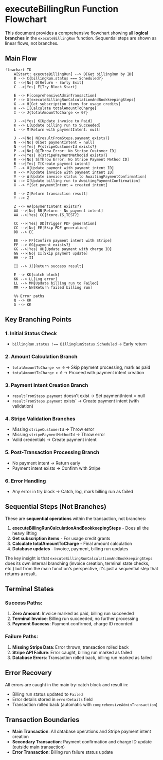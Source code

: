 # executeBillingRun Function Flowchart

This document provides a comprehensive flowchart showing all **logical branches** in the `executeBillingRun` function. Sequential steps are shown as linear flows, not branches.

## Main Flow

```mermaid
flowchart TD
    A[Start: executeBillingRun] --> B[Get billingRun by ID]
    B --> C{billingRun.status === Scheduled?}
    C -->|No| D[Return - Early Exit]
    C -->|Yes| E[Try Block Start]
    
    E --> F[comprehensiveAdminTransaction]
    F --> G[executeBillingRunCalculationAndBookkeepingSteps]
    G --> H[Get subscription items for usage credits]
    H --> I[Calculate totalAmountToCharge]
    I --> J{totalAmountToCharge <= 0?}
    
    J -->|Yes| K[Update invoice to Paid]
    K --> L[Update billing run to Succeeded]
    L --> M[Return with paymentIntent: null]
    
    J -->|No| N{resultFromSteps.payment exists?}
    N -->|No| O[Set paymentIntent = null]
    N -->|Yes| P{stripeCustomerId exists?}
    P -->|No| Q[Throw Error: No Stripe Customer ID]
    P -->|Yes| R{stripePaymentMethodId exists?}
    R -->|No| S[Throw Error: No Stripe Payment Method ID]
    R -->|Yes| T[Create payment intent]
    T --> U[Update payment with payment intent ID]
    U --> V[Update invoice with payment intent ID]
    V --> W[Update invoice status to AwaitingPaymentConfirmation]
    W --> X[Update billing run to AwaitingPaymentConfirmation]
    X --> Y[Set paymentIntent = created intent]
    
    O --> Z[Return transaction result]
    Y --> Z
    
    Z --> AA{paymentIntent exists?}
    AA -->|No| BB[Return - No payment intent]
    AA -->|Yes| CC{!core.IS_TEST?}
    
    CC -->|Yes| DD[Trigger PDF generation]
    CC -->|No| EE[Skip PDF generation]
    DD --> EE
    
    EE --> FF[Confirm payment intent with Stripe]
    FF --> GG{payment exists?}
    GG -->|Yes| HH[Update payment with charge ID]
    GG -->|No| II[Skip payment update]
    HH --> II
    
    II --> JJ[Return success result]
    
    E --> KK[catch block]
    KK --> LL[Log error]
    LL --> MM[Update billing run to Failed]
    MM --> NN[Return failed billing run]
    
    %% Error paths
    Q --> KK
    S --> KK
```

## Key Branching Points

### 1. **Initial Status Check**
- `billingRun.status !== BillingRunStatus.Scheduled` → Early return

### 2. **Amount Calculation Branch**
- `totalAmountToCharge <= 0` → Skip payment processing, mark as paid
- `totalAmountToCharge > 0` → Proceed with payment intent creation

### 3. **Payment Intent Creation Branch**
- `resultFromSteps.payment` doesn't exist → Set paymentIntent = null
- `resultFromSteps.payment` exists` → Create payment intent (with validation)

### 4. **Stripe Validation Branches**
- Missing `stripeCustomerId` → Throw error
- Missing `stripePaymentMethodId` → Throw error
- Valid credentials → Create payment intent

### 5. **Post-Transaction Processing Branch**
- No payment intent → Return early
- Payment intent exists → Confirm with Stripe

### 6. **Error Handling**
- Any error in try block → Catch, log, mark billing run as failed

## Sequential Steps (Not Branches)

These are **sequential operations** within the transaction, not branches:

1. **executeBillingRunCalculationAndBookkeepingSteps** - Does all the heavy lifting
2. **Get subscription items** - For usage credit grants  
3. **Calculate totalAmountToCharge** - Final amount calculation
4. **Database updates** - Invoice, payment, billing run updates

The key insight is that `executeBillingRunCalculationAndBookkeepingSteps` does its own internal branching (invoice creation, terminal state checks, etc.) but from the main function's perspective, it's just a sequential step that returns a result.

## Terminal States

### Success Paths:
1. **Zero Amount**: Invoice marked as paid, billing run succeeded
2. **Terminal Invoice**: Billing run succeeded, no further processing
3. **Payment Success**: Payment confirmed, charge ID recorded

### Failure Paths:
1. **Missing Stripe Data**: Error thrown, transaction rolled back
2. **Stripe API Failure**: Error caught, billing run marked as failed
3. **Database Errors**: Transaction rolled back, billing run marked as failed

## Error Recovery

All errors are caught in the main try-catch block and result in:
- Billing run status updated to `Failed`
- Error details stored in `errorDetails` field
- Transaction rolled back (automatic with `comprehensiveAdminTransaction`)

## Transaction Boundaries

- **Main Transaction**: All database operations and Stripe payment intent creation
- **Secondary Transaction**: Payment confirmation and charge ID update (outside main transaction)
- **Error Transaction**: Billing run failure status update